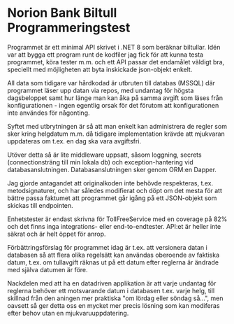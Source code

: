 # Norion Bank Biltull Programmeringstest

Programmet är ett minimal API skrivet i .NET 8 som beräknar biltullar.
Idén var att bygga ett program runt de kodfiler jag fick för att kunna testa programmet, köra tester m.m. och ett API passar det endamålet väldigt bra, speciellt med möjligheten att byta inskickade json-objekt enkelt.

All data som tidigare var hårdkodad är utbruten till databas (MSSQL) där programmet läser upp datan via repos, med undantag för högsta dagsbeloppet samt hur länge man kan åka på samma avgift som läses från konfigurationen - ingen egentlig orsak för det förutom att konfigurationen inte användes för någonting.

Syftet med utbrytningen är så att man enkelt kan administrera de regler som sker kring helgdatum m.m. då tidigare implementation krävde att mjukvaran uppdateras om t.ex. en dag ska vara avgiftsfri.

Utöver detta så är lite middleware uppsatt, såsom loggning, secrets (connectionsträng till min lokala db) och exception-hantering vid databasanslutningen. Databasanslutningen sker genom ORM:en Dapper.

Jag gjorde antagandet att originalkoden inte behövde respekteras, t.ex. metodsignaturer, och har således modifierat och döpt om det mesta för att bättre passa faktumet att programmet går igång på ett JSON-objekt som skickas till endpointen.

Enhetstester är endast skrivna för TollFreeService med en coverage på 82% och det finns inga integrations- eller end-to-endtester. API:et är heller inte säkrat och är helt öppet för anrop.

Förbättringsförslag för programmet idag är t.ex. att versionera datan i databasen så att flera olika regelsätt kan användas oberoende av faktiska datum, t.ex. om tullavgift räknas ut på ett datum efter reglerna är ändrade med själva datumen är före.

Nackdelen med att ha en datadriven applikation är att varje undantag för reglerna behöver ett motsvarande datum i databasen t.ex. varje helg, till skillnad från den aningen mer praktiska "om lördag eller söndag så...", men oavsett så ger detta oss en mycket mer precis lösning som kan modiferas efter behov utan en mjukvaruuppdatering.
